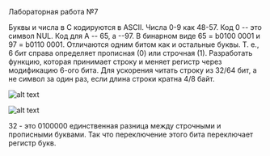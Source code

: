 Лабораторная работа №7

Буквы и числа в С кодируются в ASCII. Числа 0-9 как 48-57. Код 0 -- это символ NUL. Код для A -- 65, a --97. В бинарном виде 65 = b0100 0001 и 97 = b0110 0001.
Отличаются одним битом как и остальные буквы. Т. е., 6 бит справа определяет прописная (0) или строчная (1).
Разработать функцию, которая принимает строку и меняет регистр через модификацию 6-ого бита. Для ускорения читать строку из 32/64 бит, а не символ за один раз, если длина строки кратна 4/8 байт. 

![alt text](file:///home/arina/Pictures/%D0%A1%D0%BD%D0%B8%D0%BC%D0%BE%D0%BA%20%D1%8D%D0%BA%D1%80%D0%B0%D0%BD%D0%B0%20%D0%BE%D1%82%202020-06-21%2023-18-26.png)

![alt text](file:///home/arina/Pictures/%D0%A1%D0%BD%D0%B8%D0%BC%D0%BE%D0%BA%20%D1%8D%D0%BA%D1%80%D0%B0%D0%BD%D0%B0%20%D0%BE%D1%82%202020-06-21%2023-18-33.png)

32 - это 0100000 единственная разница между строчными и прописными буквами. Так что переключение этого бита переключает регистр букв.






